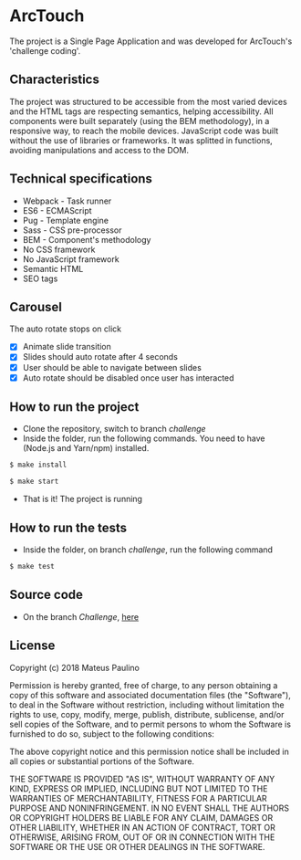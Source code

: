# ArcTouch
The project is a Single Page Application and was developed for ArcTouch's 'challenge coding'.

## Characteristics
The project was structured to be accessible from the most varied devices and the HTML tags are respecting semantics, helping accessibility. All components were built separately (using the BEM methodology), in a responsive way, to reach the mobile devices. JavaScript code was built without the use of libraries or frameworks. It was splitted in functions, avoiding manipulations and access to the DOM.

## Technical specifications
* Webpack - Task runner
* ES6 - ECMAScript
* Pug - Template engine
* Sass - CSS pre-processor
* BEM - Component's methodology
* No CSS framework
* No JavaScript framework
* Semantic HTML
* SEO tags

## Carousel
The auto rotate stops on click
- [x] Animate slide transition
- [x] Slides should auto rotate after 4 seconds
- [x] User should be able to navigate between slides
- [x] Auto rotate should be disabled once user has interacted
 
## How to run the project
- Clone the repository, switch to branch *challenge*
- Inside the folder, run the following commands. You need to have (Node.js and Yarn/npm) installed.
```sh
$ make install
```
```sh
$ make start
```
- That is it! The project is running

## How to run the tests
- Inside the folder, on branch *challenge*, run the following command
```sh
$ make test
```
## Source code
- On the branch *Challenge*, [here](https://github.com/mateuspaulino/arctouch/tree/challenge)

## License

Copyright (c) 2018 Mateus Paulino

Permission is hereby granted, free of charge, to any person obtaining a copy of
this software and associated documentation files (the "Software"), to deal in
the Software without restriction, including without limitation the rights to
use, copy, modify, merge, publish, distribute, sublicense, and/or sell copies of
the Software, and to permit persons to whom the Software is furnished to do so,
subject to the following conditions:

The above copyright notice and this permission notice shall be included in all
copies or substantial portions of the Software.

THE SOFTWARE IS PROVIDED "AS IS", WITHOUT WARRANTY OF ANY KIND, EXPRESS OR
IMPLIED, INCLUDING BUT NOT LIMITED TO THE WARRANTIES OF MERCHANTABILITY, FITNESS
FOR A PARTICULAR PURPOSE AND NONINFRINGEMENT. IN NO EVENT SHALL THE AUTHORS OR
COPYRIGHT HOLDERS BE LIABLE FOR ANY CLAIM, DAMAGES OR OTHER LIABILITY, WHETHER
IN AN ACTION OF CONTRACT, TORT OR OTHERWISE, ARISING FROM, OUT OF OR IN
CONNECTION WITH THE SOFTWARE OR THE USE OR OTHER DEALINGS IN THE SOFTWARE.
